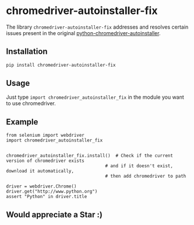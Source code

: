 # chromedriver-autoinstaller-fix

The library `chromedriver-autoinstaller-fix` addresses and resolves certain issues present in the original [python-chromedriver-autoinstaller](https://github.com/yeongbin-jo/python-chromedriver-autoinstaller).

## Installation

```bash
pip install chromedriver-autoinstaller-fix
```

## Usage
Just type `import chromedriver_autoinstaller_fix` in the module you want to use chromedriver.

## Example
```
from selenium import webdriver
import chromedriver_autoinstaller_fix


chromedriver_autoinstaller_fix.install()  # Check if the current version of chromedriver exists
                                      # and if it doesn't exist, download it automatically,
                                      # then add chromedriver to path

driver = webdriver.Chrome()
driver.get("http://www.python.org")
assert "Python" in driver.title
```

## Would appreciate a Star :)
